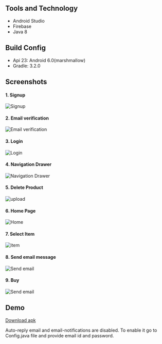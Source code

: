 
## Tools and Technology
- Android Studio
- Firebase
- Java 8

## Build Config
- Api 23: Android 6.0(marshmallow)
- Gradle: 3.2.0

## Screenshots


#### 1. Signup

![Signup](Screenshots/signup.jpeg)

#### 2. Email verification

![Email verification](Screenshots/email_verification.jpeg)

#### 3. Login

![Login](Screenshots/login.jpeg)

#### 4. Navigation Drawer

![Navigation Drawer](Screenshots/navigation.jpeg)

#### 5. Delete Product

![upload](Screenshots/delete.jpeg)

#### 6. Home Page

![Home](Screenshots/item_list.jpeg)

#### 7. Select Item

![item](Screenshots/item.jpeg)

#### 8. Send email message

![Send email](Screenshots/message2.jpeg)

#### 9. Buy

![Send email](Screenshots/buy.jpeg)




## Demo
[Download apk](https://github.com/gradlicacademy/farmer-agriculture-android/blob/master/app-debug.apk)

Auto-reply email and email-notifications are disabled. To enable it go to Config.java file and provide email id and password.

